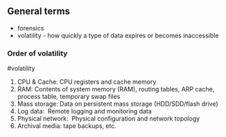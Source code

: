 
## General terms

- forensics
- volatility -  how quickly a type of data expires or becomes inaccessible

### Order of volatility
#volatility 

1. CPU & Cache:  CPU registers and cache memory
2. RAM: Contents of system memory (RAM), routing tables, ARP cache, process table, temporary swap files
3. Mass storage: Data on persistent mass storage (HDD/SDD/flash drive)
4. Log data:  Remote logging and monitoring data
5. Physical network:  Physical configuration and network topology
6. Archival media: tape backups, etc.

